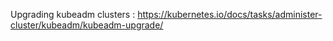 Upgrading kubeadm clusters : https://kubernetes.io/docs/tasks/administer-cluster/kubeadm/kubeadm-upgrade/
